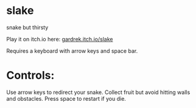 # slake
snake but thirsty

Play it on itch.io here: [gardrek.itch.io/slake](https://gardrek.itch.io/slake)

Requires a keyboard with arrow keys and space bar.

# Controls:

Use arrow keys to redirect your snake. Collect fruit but avoid hitting walls and obstacles. Press space to restart if you die.
